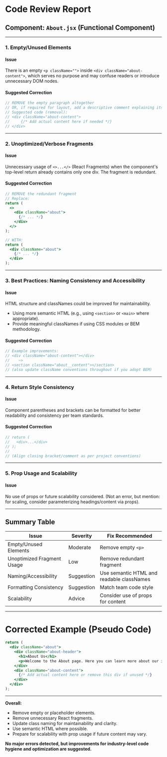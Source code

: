 # Code Review Report

## Component: `About.jsx` (Functional Component)

---

### 1. **Empty/Unused Elements**

#### Issue
There is an empty `<p className="">` inside `<div className="about-content">`, which serves no purpose and may confuse readers or introduce unnecessary DOM nodes.

#### Suggested Correction
```jsx
// REMOVE the empty paragraph altogether
// OR, if required for layout, add a descriptive comment explaining its purpose
// Suggested code (removal):
// <div className="about-content">
//     {/* Add actual content here if needed */}
// </div>
```

---

### 2. **Unoptimized/Verbose Fragments**

#### Issue
Unnecessary usage of `<>...</>` (React Fragments) when the component's top-level return already contains only one div. The fragment is redundant.

#### Suggested Correction
```jsx
// REMOVE the redundant fragment
// Replace:
return (
  <>
    <div className="about">
      {/* ... */}
    </div>
  </>
);

// WITH:
return (
  <div className="about">
    {/* ... */}
  </div>
);
```

---

### 3. **Best Practices: Naming Consistency and Accessibility**

#### Issue
HTML structure and classNames could be improved for maintainability.

- Using more semantic HTML (e.g., using `<section>` or `<main>` where appropriate).
- Provide meaningful classNames if using CSS modules or BEM methodology.

#### Suggested Correction
```jsx
// Example improvements:
// <div className="about-content"></div>
//    ~>
// <section className="about__content"></section>
// (also update className conventions throughout if you adopt BEM)
```

---

### 4. **Return Style Consistency**

#### Issue
Component parentheses and brackets can be formatted for better readability and consistency per team standards.

#### Suggested Correction
```jsx
// return (
//   <div>...</div>
// );
//
// (Align closing bracket/comment as per project conventions)
```

---

### 5. **Prop Usage and Scalability**

#### Issue
No use of props or future scalability considered. (Not an error, but mention: for scaling, consider parameterizing headings/content via props).

---

## Summary Table

| Issue                          | Severity   | Fix Recommended                            |
|-------------------------------|------------|--------------------------------------------|
| Empty/Unused Elements          | Moderate   | Remove empty `<p>`                         |
| Unoptimized Fragment Usage     | Low        | Remove redundant fragment                  |
| Naming/Accessibility           | Suggestion | Use semantic HTML and readable classNames  |
| Formatting Consistency         | Suggestion | Match team code style                      |
| Scalability                    | Advice     | Consider use of props for content          |

---

# Corrected Example (Pseudo Code)

```jsx
return (
  <div className="about">
    <div className="about-header">
      <h1>About Us</h1>
      <p>Welcome to the About page. Here you can learn more about our institution, our mission, and our values.</p>
    </div>
    <div className="about-content">
      {/* Add actual content here or remove this div if unused */}
    </div>
  </div>
);
```

---

**Overall:**  
- Remove empty or placeholder elements.
- Remove unnecessary React fragments.
- Update class naming for maintainability and clarity.
- Use semantic HTML where possible.
- Prepare for scalability with prop usage if future content may vary.

**No major errors detected, but improvements for industry-level code hygiene and optimization are suggested.**
